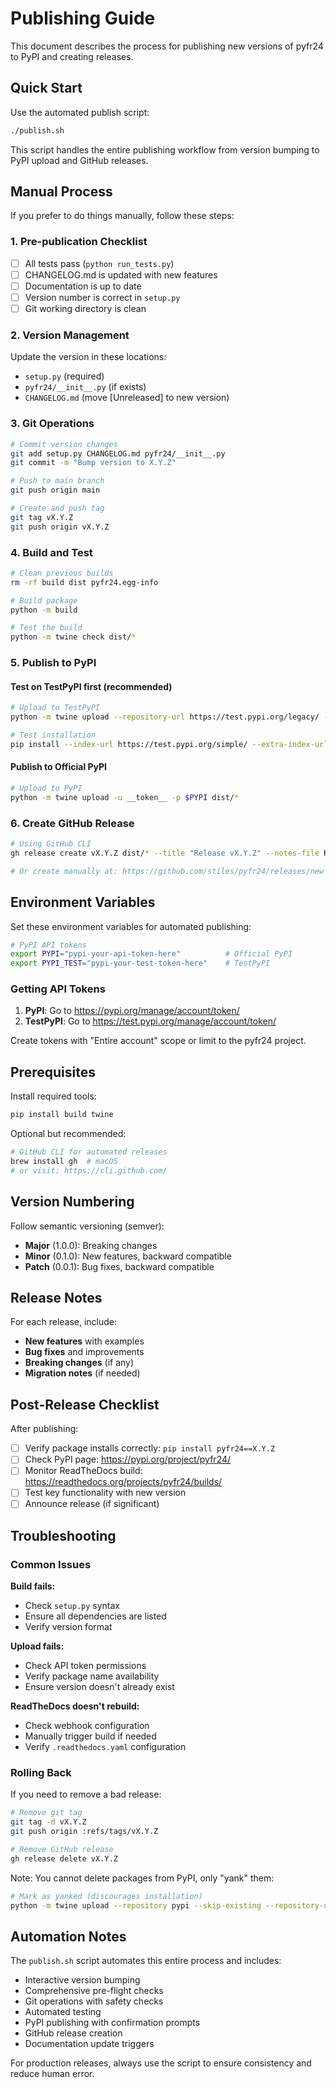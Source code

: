 # Publishing Guide

This document describes the process for publishing new versions of pyfr24 to PyPI and creating releases.

## Quick Start

Use the automated publish script:

```bash
./publish.sh
```

This script handles the entire publishing workflow from version bumping to PyPI upload and GitHub releases.

## Manual Process

If you prefer to do things manually, follow these steps:

### 1. Pre-publication Checklist

- [ ] All tests pass (`python run_tests.py`)
- [ ] CHANGELOG.md is updated with new features
- [ ] Documentation is up to date
- [ ] Version number is correct in `setup.py`
- [ ] Git working directory is clean

### 2. Version Management

Update the version in these locations:
- `setup.py` (required)
- `pyfr24/__init__.py` (if exists)
- `CHANGELOG.md` (move [Unreleased] to new version)

### 3. Git Operations

```bash
# Commit version changes
git add setup.py CHANGELOG.md pyfr24/__init__.py
git commit -m "Bump version to X.Y.Z"

# Push to main branch
git push origin main

# Create and push tag
git tag vX.Y.Z
git push origin vX.Y.Z
```

### 4. Build and Test

```bash
# Clean previous builds
rm -rf build dist pyfr24.egg-info

# Build package
python -m build

# Test the build
python -m twine check dist/*
```

### 5. Publish to PyPI

#### Test on TestPyPI first (recommended)

```bash
# Upload to TestPyPI
python -m twine upload --repository-url https://test.pypi.org/legacy/ -u __token__ -p $PYPI_TEST dist/*

# Test installation
pip install --index-url https://test.pypi.org/simple/ --extra-index-url https://pypi.org/simple pyfr24==X.Y.Z
```

#### Publish to Official PyPI

```bash
# Upload to PyPI
python -m twine upload -u __token__ -p $PYPI dist/*
```

### 6. Create GitHub Release

```bash
# Using GitHub CLI
gh release create vX.Y.Z dist/* --title "Release vX.Y.Z" --notes-file RELEASE_NOTES.md

# Or create manually at: https://github.com/stiles/pyfr24/releases/new
```

## Environment Variables

Set these environment variables for automated publishing:

```bash
# PyPI API tokens
export PYPI="pypi-your-api-token-here"          # Official PyPI
export PYPI_TEST="pypi-your-test-token-here"    # TestPyPI
```

### Getting API Tokens

1. **PyPI**: Go to https://pypi.org/manage/account/token/
2. **TestPyPI**: Go to https://test.pypi.org/manage/account/token/

Create tokens with "Entire account" scope or limit to the pyfr24 project.

## Prerequisites

Install required tools:

```bash
pip install build twine
```

Optional but recommended:
```bash
# GitHub CLI for automated releases
brew install gh  # macOS
# or visit: https://cli.github.com/
```

## Version Numbering

Follow semantic versioning (semver):

- **Major** (1.0.0): Breaking changes
- **Minor** (0.1.0): New features, backward compatible  
- **Patch** (0.0.1): Bug fixes, backward compatible

## Release Notes

For each release, include:

- **New features** with examples
- **Bug fixes** and improvements
- **Breaking changes** (if any)
- **Migration notes** (if needed)

## Post-Release Checklist

After publishing:

- [ ] Verify package installs correctly: `pip install pyfr24==X.Y.Z`
- [ ] Check PyPI page: https://pypi.org/project/pyfr24/
- [ ] Monitor ReadTheDocs build: https://readthedocs.org/projects/pyfr24/builds/
- [ ] Test key functionality with new version
- [ ] Announce release (if significant)

## Troubleshooting

### Common Issues

**Build fails:**
- Check `setup.py` syntax
- Ensure all dependencies are listed
- Verify version format

**Upload fails:**
- Check API token permissions
- Verify package name availability
- Ensure version doesn't already exist

**ReadTheDocs doesn't rebuild:**
- Check webhook configuration
- Manually trigger build if needed
- Verify `.readthedocs.yaml` configuration

### Rolling Back

If you need to remove a bad release:

```bash
# Remove git tag
git tag -d vX.Y.Z
git push origin :refs/tags/vX.Y.Z

# Remove GitHub release
gh release delete vX.Y.Z
```

Note: You cannot delete packages from PyPI, only "yank" them:
```bash
# Mark as yanked (discourages installation)
python -m twine upload --repository pypi --skip-existing --repository-url https://upload.pypi.org/legacy/ dist/*
```

## Automation Notes

The `publish.sh` script automates this entire process and includes:

- Interactive version bumping
- Comprehensive pre-flight checks
- Git operations with safety checks
- Automated testing
- PyPI publishing with confirmation prompts
- GitHub release creation
- Documentation update triggers

For production releases, always use the script to ensure consistency and reduce human error.